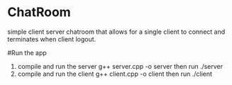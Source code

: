 # ChatRoom
simple client server chatroom that allows for a single client to connect and terminates when client logout.

#Run the app
1. compile and run the server g++ server.cpp -o server then run ./server
2. compile and run the client g++ client.cpp -o client then run ./client
